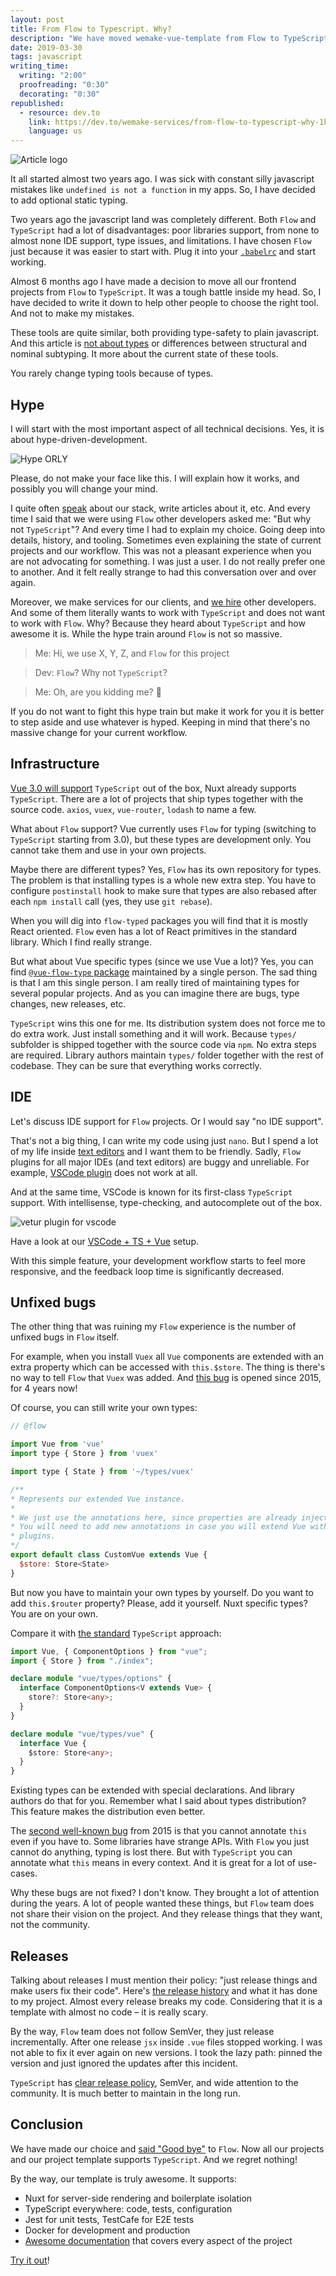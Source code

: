 ```yaml
---
layout: post
title: From Flow to Typescript. Why?
description: "We have moved wemake-vue-template from Flow to TypeScript. Everyone, jump on the hype train!"
date: 2019-03-30
tags: javascript
writing_time:
  writing: "2:00"
  proofreading: "0:30"
  decorating: "0:30"
republished:
  - resource: dev.to
    link: https://dev.to/wemake-services/from-flow-to-typescript-why-1k7m
    language: us
---
```


![Article logo](https://thepracticaldev.s3.amazonaws.com/i/xkai9z2i7pgsu2jktkdf.png)

It all started almost two years ago. I was sick with constant silly javascript mistakes like `undefined is not a function` in my apps. So, I have decided to add optional static typing.

Two years ago the javascript land was completely different. Both `Flow` and `TypeScript` had a lot of disadvantages: poor libraries support, from none to almost none IDE support, type issues, and limitations. I have chosen `Flow` just because it was easier to start with. Plug it into your [`.babelrc`](https://github.com/wemake-services/wemake-vue-template/blob/9dc664c36f30c610ee5bdaecfb586968a3ed57bf/template/.babelrc#L8) and start working.

Almost 6 months ago I have made a decision to move all our frontend projects from `Flow` to `TypeScript`. It was a tough battle inside my head. So, I have decided to write it down to help other people to choose the right tool. And not to make my mistakes.

These tools are quite similar, both providing type-safety to plain javascript. And this article is [not about types](https://github.com/niieani/typescript-vs-flowtype) or differences between structural and nominal subtyping. It more about the current state of these tools.

You rarely change typing tools because of types.

## Hype

I will start with the most important aspect of all technical decisions. Yes, it is about hype-driven-development.

![Hype ORLY](https://thepracticaldev.s3.amazonaws.com/i/8lx11zrlckdw8vltbv8j.jpeg)

Please, do not make your face like this. I will explain how it works, and possibly you will change your mind.

I quite often [speak](https://sobolevn.me/talks/) about our stack, write articles about it, etc. And every time I said that we were using `Flow` other developers asked me: "But why not `TypeScript`"? And every time I had to explain my choice. Going deep into details, history, and tooling. Sometimes even explaining the state of current projects and our workflow. This was not a pleasant experience when you are not advocating for something. I was just a user. I do not really prefer one to another. And it felt really strange to had this conversation over and over again.

Moreover, we make services for our clients, and [we hire](https://wemake.services/meta/rsdp/job-application/) other developers. And some of them literally wants to work with `TypeScript` and does not want to work with `Flow`. Why? Because they heard about `TypeScript` and how awesome it is. While the hype train around `Flow` is not so massive.

> Me: Hi, we use X, Y, Z, and `Flow` for this project

> Dev: `Flow`? Why not `TypeScript`?

> Me: Oh, are you kidding me? :facepalm:

If you do not want to fight this hype train but make it work for you it is better to step aside and use whatever is hyped. Keeping in mind that there's no massive change for your current workflow.

## Infrastructure

[Vue 3.0 will support](https://medium.com/the-vue-point/plans-for-the-next-iteration-of-vue-js-777ffea6fabf) `TypeScript` out of the box, Nuxt already supports `TypeScript`. There are a lot of projects that ship types together with the source code. `axios`, `vuex`, `vue-router`, `lodash` to name a few.

What about `Flow` support? Vue currently uses `Flow` for typing (switching to `TypeScript` starting from 3.0), but these types are development only. You cannot take them and use in your own projects.

Maybe there are different types? Yes, `Flow` has its own repository for types. The problem is that installing types is a whole new extra step. You have to configure `postinstall` hook to make sure that types are also rebased after each `npm install` call (yes, they use `git rebase`).

When you will dig into `flow-typed` packages you will find that it is mostly React oriented. `Flow` even has a lot of React primitives in the standard library. Which I find really strange.

But what about Vue specific types (since we use Vue a lot)? Yes, you can find [`@vue-flow-type` package](https://github.com/sobolevn/vue-flow-typed) maintained by a single person. The sad thing is that I am this single person. I am really tired of maintaining types for several popular projects. And as you can imagine there are bugs, type changes, new releases, etc.

`TypeScript` wins this one for me. Its distribution system does not force me to do extra work. Just install something and it will work. Because `types/` subfolder is shipped together with the source code via `npm`. No extra steps are required. Library authors maintain `types/` folder together with the rest of codebase. They can be sure that everything works correctly.

## IDE

Let's discuss IDE support for `Flow` projects. Or I would say "no IDE support".

That's not a big thing, I can write my code using just `nano`. But I spend a lot of my life inside [text editors](https://github.com/sobolevn/dotfiles) and I want them to be friendly. Sadly, `Flow` plugins for all major IDEs (and text editors) are buggy and unreliable. For example, [VSCode plugin](https://github.com/flowtype/flow-for-vscode) does not work at all.

And at the same time, VSCode is known for its first-class `TypeScript` support. With intellisense, type-checking, and autocomplete out of the box.

![vetur plugin for vscode](https://cloud.githubusercontent.com/assets/4033249/25200022/ea76fef4-251a-11e7-9e18-348b76b97424.png)

Have a look at our [VSCode + TS + Vue](https://github.com/wemake-services/wemake-vue-template/blob/master/template/.vscode/settings.json) setup.

With this simple feature, your development workflow starts to feel more responsive, and the feedback loop time is significantly decreased.

## Unfixed bugs

The other thing that was ruining my `Flow` experience is the number of unfixed bugs in `Flow` itself.

For example, when you install `Vuex` all `Vue` components are extended with an extra property which can be accessed with `this.$store`. The thing is there's no way to tell `Flow` that `Vuex` was added. And [this bug](https://github.com/facebook/flow/issues/396) is opened since 2015, for 4 years now!

Of course, you can still write your own types:

```js
// @flow

import Vue from 'vue'
import type { Store } from 'vuex'

import type { State } from '~/types/vuex'

/**
* Represents our extended Vue instance.
*
* We just use the annotations here, since properties are already injected.
* You will need to add new annotations in case you will extend Vue with new
* plugins.
*/
export default class CustomVue extends Vue {
  $store: Store<State>
}
```

But now you have to maintain your own types by yourself. Do you want to add `this.$router` property? Please, add it yourself. Nuxt specific types? You are on your own.

Compare it with [the standard](https://github.com/vuejs/vuex/blob/dev/types/vue.d.ts) `TypeScript` approach:

```typescript
import Vue, { ComponentOptions } from "vue";
import { Store } from "./index";

declare module "vue/types/options" {
  interface ComponentOptions<V extends Vue> {
    store?: Store<any>;
  }
}

declare module "vue/types/vue" {
  interface Vue {
    $store: Store<any>;
  }
}
```

Existing types can be extended with special declarations. And library authors do that for you. Remember what I said about types distribution? This feature makes the distribution even better.

The [second well-known bug](https://github.com/facebook/flow/issues/452) from 2015 is that you cannot annotate `this` even if you have to. Some libraries have strange APIs. With `Flow` you just cannot do anything, typing is lost there. But with `TypeScript` you can annotate what `this` means in every context. And it is great for a lot of use-cases.

Why these bugs are not fixed? I don't know. They brought a lot of attention during the years. A lot of people wanted these things, but `Flow` team does not share their vision on the project. And they release things that they want, not the community.

## Releases

Talking about releases I must mention their policy: "just release things and make users fix their code". Here's [the release history](https://github.com/wemake-services/wemake-vue-template/pulls?utf8=%E2%9C%93&q=is%3Apr+flow-bin) and what it has done to my project. Almost every release breaks my code. Considering that it is a template with almost no code – it is really scary.

By the way, `Flow` team does not follow SemVer, they just release incrementally. After one release `jsx` inside `.vue` files stopped working. I was not able to fix it ever again on new versions. I took the lazy path: pinned the version and just ignored the updates after this incident.

`TypeScript` has [clear release policy](https://github.com/Microsoft/TypeScript/wiki/Roadmap), SemVer, and wide attention to the community. It is much better to maintain in the long run.

## Conclusion

We have made our choice and [said "Good bye"](https://github.com/wemake-services/wemake-vue-template/releases/tag/end-of-flow) to `Flow`. Now all our projects and our project template supports `TypeScript`. And we regret nothing!

By the way, our template is truly awesome. It supports:

- Nuxt for server-side rendering and boilerplate isolation
- TypeScript everywhere: code, tests, configuration
- Jest for unit tests, TestCafe for E2E tests
- Docker for development and production
- [Awesome documentation](https://wemake-services.gitbook.io/wemake-vue-template/) that covers every aspect of the project

[Try it out](https://github.com/wemake-services/wemake-vue-template)!
